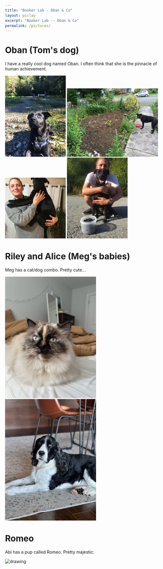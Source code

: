 ```yaml
---
title: "Booker Lab - Oban & Co"
layout: piclay
excerpt: "Booker Lab -- Oban & Co"
permalink: /pictures/
---
```


# Oban (Tom's dog)

I have a really cool dog named Oban. I often think that she is the pinnacle of human achievement.

<img src="/images/other/OBANCOOLPUP.JPG" alt="drawing" width="200"/>
<img src="/images/other/OBANCORN.JPG" alt="drawing" width="300"/>
<img src="/images/other/OBANHUG.JPG" alt="drawing" width="200"/>
<img src="/images/other/OBAN_BERRY.jpg" alt="drawing" width="200"/>

# Riley and Alice (Meg's babies)

Meg has a cat/dog combo. Pretty cute...


<img src="/images/other/meg_alice.jpg" alt="drawing" width="300"/>
<img src="/images/other/meg_riley.jpg" alt="drawing" width="300"/>

# Romeo

Abi has a pup called Romeo. Pretty majestic: 

<img src="/images/other/romeo.jpg" alt="drawing" width="300"/>